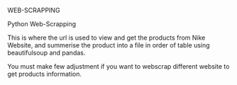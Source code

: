WEB-SCRAPPING

Python Web-Scrapping

This is where the url is used to view and get the products from Nike Website, and summerise the product into a file in order of table using beautifulsoup and pandas.

You must make few adjustment if you want to webscrap different website to get products information.
